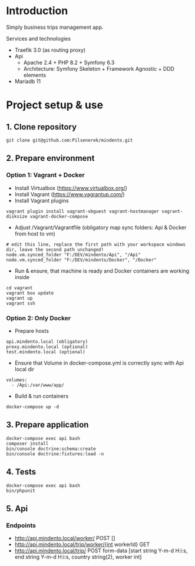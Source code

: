 # Introduction

Simply business trips management app.

Services and technologies
- Traefik 3.0 (as routing proxy)
- Api 
  - Apache 2.4 + PHP 8.2 + Symfony 6.3
  - Architecture: Symfony Skeleton + Framework Agnostic + DDD elements
- Mariadb 11

# Project setup & use

## 1. Clone repository

``
git clone git@github.com:Pilsenerek/mindento.git
``

## 2. Prepare environment

### Option 1: Vagrant + Docker

- Install Virtualbox (https://www.virtualbox.org/)
- Install Vagrant (https://www.vagrantup.com/)
- Install Vagrant plugins
````
vagrant plugin install vagrant-vbguest vagrant-hostmanager vagrant-disksize vagrant-docker-compose
````
- Adjust /Vagrant/Vagrantfile (obligatory map sync folders: Api & Docker from host to vm)

````
# edit this line, replace the first path with your workspace windows dir, leave the second path unchanged!
node.vm.synced_folder "F:/DEV/mindento/Api", "/Api"
node.vm.synced_folder "F:/DEV/mindento/Docker", "/Docker"
````
- Run & ensure, that machine is ready and Docker containers are working inside 
````
cd vagrant
vagrant box update
vagrant up
vagrant ssh
````

### Option 2: Only Docker

- Prepare hosts
````
api.mindento.local (obligatory)
proxy.mindento.local (optional)
test.mindento.local (optional)
````
- Ensure that Volume in docker-compose.yml is correctly sync with Api local dir
````
volumes:
  - /Api:/var/www/app/
````

- Build & run containers
````
docker-compose up -d
````

## 3. Prepare application

````
docker-compose exec api bash
composer install
bin/console doctrine:schema:create
bin/console doctrine:fixtures:load -n
````

## 4. Tests

````
docker-compose exec api bash
bin/phpunit
````

## 5. Api

### Endpoints

- http://api.mindento.local/worker/ POST []
- http://api.mindento.local/trip/worker/{int workerId} GET
- http://api.mindento.local/trip/ POST form-data [start string Y-m-d H:i:s, end string Y-m-d H:i:s, country string(2), worker int]
